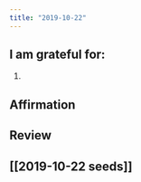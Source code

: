 ```yaml
---
title: "2019-10-22"
---
```

## I am grateful for:
1. 

## Affirmation

## Review



## [[2019-10-22 seeds]]
